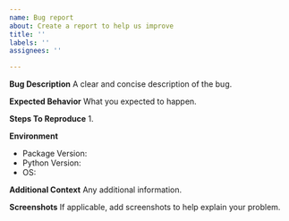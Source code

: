 ```yaml
---
name: Bug report
about: Create a report to help us improve
title: ''
labels: ''
assignees: ''

---
```


**Bug Description**
A clear and concise description of the bug.

**Expected Behavior**
What you expected to happen.

**Steps To Reproduce**
1. 

**Environment**
 - Package Version: 
 - Python Version: 
 - OS: 

**Additional Context**
Any additional information.

**Screenshots**
If applicable, add screenshots to help explain your problem.
